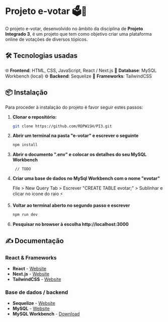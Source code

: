# Projeto e-votar 🗳️🛜

O projeto e-votar, desenvolvido no âmbito da disciplina de **Projeto Integrado 3**, é um projeto que tem como objetivo criar uma plataforma online de votações de diversos tópicos.

## 🛠️ Tecnologias usadas

   🌐 **Frontend**: HTML, CSS, JavaScript, React / Next.js
   💾 **Database**: MySQL Workbench (local)
   ⚙️ **Backend**: Sequelize
   🚅 **Frameworks**: TailwindCSS 

## 📦 Instalação

Para proceder à instalação do projeto é favor seguir estes passos:

  
1. **Clonar o repositório:**
   ```bash
   git clone https://github.com/RDPW1SH/PI3.git

2. **Abrir um terminal na pasta "e-votar" e escrever o seguinte**

	 ```bash
	 npm install 
	 
3. **Abrir o documento ".env" e colocar os detalhes do seu MySQL Workbench**
		
		// TODO
		
4. **Criar uma base de dados no MySql Workbench com o nome "evotar"**

      File > New Query Tab > Escrever "CREATE TABLE evotar;" > Sublinhar e clicar no icone do raio ⚡

5. **Voltar ao terminal aberto no segundo passo e escrever**

    ```bash
    npm run dev

6. **Pesquisar no browser à escolha http://localhost:3000**
	
## ✍️ Documentação

### React & Frameworks

- **React** -  [Website](https://react.dev/)
- **Next.js** - [Website](https://nextjs.org/)
- **TailwindCSS** - [Website](https://tailwindcss.com/)

### Base de dados / backend

- **Sequelize** - [Website](https://sequelize.org/)
- **MySQL** - [Website](https://www.mysql.com/products/workbench/)
- **MySQL Workbench** - [Download](https://dev.mysql.com/downloads/workbench/)




